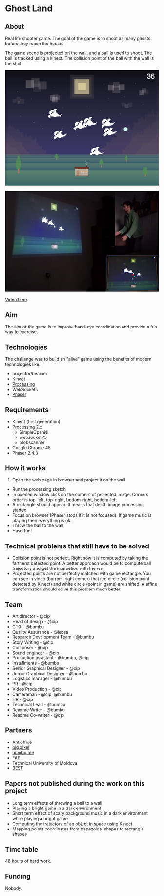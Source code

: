 # Ghost Land

## About
Real life shooter game. The goal of the game is to shoot as many ghosts before they reach the house.

The game scene is projected on the wall, and a ball is used to shoot. The ball is tracked using a kinect. 
The collision point of the ball with the wall is the shot.

![Ghoster Land Gameplay](https://raw.githubusercontent.com/9-volt/ghost_land/master/screenshots/ghoster-land-gameplay.jpeg)

![Ghoster Land Overview](https://raw.githubusercontent.com/9-volt/ghost_land/master/screenshots/ghoster-land-overview.jpeg)

[Video here](https://youtu.be/Psrh_SsXb38).

## Aim
The aim of the game is to improve hand-eye coordination and provide a fun way to exercise.

## Technologies
The challange was to build an "alive" game using the benefits of modern technologies like: 
* projector/beamer
* Kinect
* [Processing](https://processing.org/)
* WebSockets
* [Phaser](http://phaser.io)

## Requirements
* Kinect (first generation)
* Processing 2.x
  * SimpleOpenNi
  * websocketP5
  * blobscanner
* Google Chrome 45
* Phaser 2.4.3

## How it works
1. Open the web page in browser and project it on the wall
* Run the processing sketch 
* In opened window click on the corners of projected image. Corners order is top-left, top-right, bottom-right, bottom-left
* A rectangle should appear. It means that depth image processing started
* Focus on browser (Phaser stops if it is not focused). If game music is playing then everything is ok.
* Throw the ball to the wall
* Have fun!

## Technical problems that still have to be solved
* Collision point is not perfect. Right now it is computed by taking the fartherst detected point. A better approach would be to compute ball trajectory and get the intersetion with the wall
* Projected points are not perfectly matched with game rectangle. You can see in video (borrom-right corner) that red circle (collision point detected by Kinect) and white circle (point in game) are shifted. A affine transformation should solve this problem much better. 

## Team 
* Art director - @cip
* Head of design - @cip
* CTO - @bumbu
* Quality Assurance - @leoșa
* Research Development Team - @bumbu
* Story Writing - @cip
* Composer - @cip
* Sound engineer - @cip
* Production assistant - @bumbu, @cip
* Installments - @bumbu
* Senior Graphical Designer - @cip
* Junior Graphical Designer - @bumbu
* Logistics manager - @bumbu
* PR - @cip
* Video Production - @cip
* Cameraman - @cip, @bumbu
* HR - @cip
* Technical Lead - @bumbu
* Readme Writer - @bumbu
* Readme Co-writer - @cip

## Partners
* Antioffice
* [big pixel](https://www.facebook.com/canyouseethebigpixel)
* [bumbu.me](http://bumbu.me)
* [FAF](http://faf.utm.md/)
* [Technical University of Moldova](http://www.utm.md/)
* [BEST](http://best-chisinau.org/)

## Papers not published during the work on this project
* Long term effects of throwing a ball to a wall
* Playing a bright game in a dark environment
* Short term effect of scary background music in a dark environment while playing a bright game
* Computing the trajectory of an object in space using Kinect
* Mapping points coordinates from trapezoidal shapes to rectangle shapes

## Time table 
48 hours of hard work.

## Funding
Nobody.

